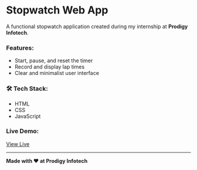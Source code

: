 #  Stopwatch Web App

A functional stopwatch application created during my internship at **Prodigy Infotech**.

###  Features:
- Start, pause, and reset the timer
- Record and display lap times
- Clear and minimalist user interface

### 🛠️ Tech Stack:
- HTML
- CSS
- JavaScript

###  Live Demo:
[View Live](https://tiwaridivya25.github.io/PRODIGY_WD_02/)

---

**Made with ❤️ at Prodigy Infotech**
